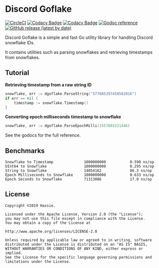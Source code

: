 # Discord Goflake
[![CircleCI](https://img.shields.io/circleci/build/github/hassieswift621/discord-goflake?logo=circleci&style=flat-square)](https://circleci.com/gh/hassieswift621/discord-goflake)
[![Codacy Badge](https://img.shields.io/codacy/grade/b4770f30d53e479c9aba64cb9109a5c4?logo=codacy&style=flat-square)](https://www.codacy.com/gh/hassieswift621/discord-goflake/dashboard?utm_source=github.com&amp;utm_medium=referral&amp;utm_content=hassieswift621/discord-goflake&amp;utm_campaign=Badge_Grade)
[![Codacy Badge](https://img.shields.io/codacy/coverage/b4770f30d53e479c9aba64cb9109a5c4/master?logo=codacy&style=flat-square)](https://www.codacy.com/gh/hassieswift621/discord-goflake/dashboard?utm_source=github.com&utm_medium=referral&utm_content=hassieswift621/discord-goflake&utm_campaign=Badge_Coverage)
[![Godoc reference](https://img.shields.io/badge/godoc-reference-blue?style=flat-square&logo=go)](https://pkg.go.dev/github.com/hassieswift621/discord-goflake)
[![GitHub release (latest by date)](https://img.shields.io/github/v/release/hassieswift621/discord-goflake?logo=go&style=flat-square)](https://github.com/hassieswift621/discord-goflake/releases)

Discord Goflake is a simple and fast Go utility library for handling Discord snowflake IDs.

It contains utilities such as parsing snowflakes and retrieving timestamps from snowflakes.

## Tutorial
**Retrieving timestamp from a raw string ID**
```go
snowflake, err := dgoflake.ParseString("577685297450582016")
if err == nil {
	timestamp := snowflake.Timestamp()
}
```

**Converting epoch milliseconds timestamp to snowflake**
```go
snowflake, err := dgoflake.ParseEpochMilli(1557801521446)
```

See the godocs for the full reference.

## Benchmarks
```text
Snowflake to Timestamp              1000000000           0.590 ns/op
UInt64 to Snowflake                 1000000000	         0.295 ns/op
String to Snowflake          	    14054162	         86.3 ns/op
Epoch Milliseconds to Snowflake     1000000000	         0.633 ns/op
Epoch Seconds to Snowflake          71313086	         17.0 ns/op
```

## License
```text
Copyright ©2019 Hassie.

Licensed under the Apache License, Version 2.0 (the "License");
you may not use this file except in compliance with the License.
You may obtain a copy of the License at

http://www.apache.org/licenses/LICENSE-2.0

Unless required by applicable law or agreed to in writing, software
distributed under the License is distributed on an "AS IS" BASIS,
WITHOUT WARRANTIES OR CONDITIONS OF ANY KIND, either express or implied.
See the License for the specific language governing permissions and
limitations under the License.
```
